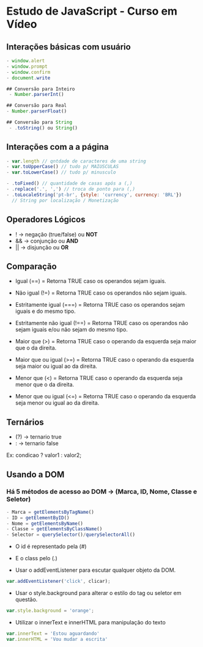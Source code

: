 # Estudo de JavaScript - Curso em Vídeo

## Interações básicas com usuário
~~~javascript
- window.alert
- window.prompt
- window.confirm
- document.write

## Conversão para Inteiro
 - Number.parserInt()

## Conversão para Real
- Number.parserFloat()

## Conversão para String
 - .toString() ou String()
 ~~~

## Interações com a a página

~~~javascript
- var.length // qntdade de caracteres de uma string
- var.toUpperCase() // tudo p/ MAIUSCULAS
- var.toLowerCase() // tudo p/ minusculo

- .toFixed() // quantidade de casas após a (,)
- .replace('.', ',') // troca de ponto para (,)
- .toLocaleString('pt-br', {style: 'currency', currency: 'BRL'})
  // String por localização / Monetização
~~~

## Operadores Lógicos
- ! -> negação (true/false) ou **NOT**
- && -> conjunção ou **AND**
- || -> disjunção ou **OR**

## Comparação
- Igual (==) = Retorna TRUE caso os operandos sejam iguais.

- Não igual (!=) = Retorna TRUE caso os operandos não sejam iguais.

- Estritamente igual (===) = Retorna TRUE caso os operandos sejam iguais e do mesmo tipo.

- Estritamente não igual (!==) = Retorna TRUE caso os operandos não sejam iguais e/ou não sejam do mesmo tipo.

- Maior que (>) = Retorna TRUE caso o operando da esquerda seja maior que o da direita.

- Maior que ou igual (>=) = Retorna TRUE caso o operando da esquerda seja maior ou igual ao da direita.

- Menor que (<) = Retorna TRUE caso o operando da esquerda seja menor que o da direita.

- Menor que ou igual (<=) = Retorna TRUE caso o operando da esquerda seja menor ou igual ao da direita.

## Ternários
- (?) -> ternario true
- : -> ternario false

Ex: condicao ? valor1 : valor2;

## Usando a DOM
### Há 5 métodos de acesso ao DOM -> (Marca, ID, Nome, Classe e Seletor)

~~~javascript
- Marca = getElementsByTagName()
- ID = getElementByID()
- Nome = getElementsByName()
- Classe = getElementsByClassName()
- Selector = querySelector()/querySelectorAll()
~~~

- O id é representado pela (#)
- E o class pelo (.)

- Usar o addEventListener para escutar qualquer objeto da DOM.

~~~javascript
var.addEventListener('click', clicar);
~~~

- Usar o style.background para alterar o estilo do tag ou seletor em questão.

~~~javascript
var.style.background = 'orange';
~~~

- Utilizar o innerText e innerHTML para manipulação do texto

~~~javascript
var.innerText = 'Estou aguardando'
var.innerHTML = 'Vou mudar a escrita'
~~~

